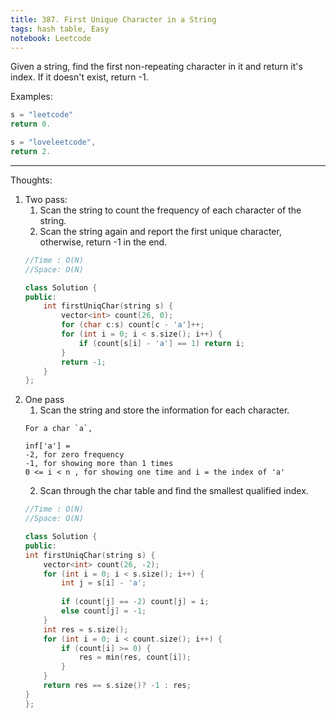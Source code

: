 ```yaml
---
title: 387. First Unique Character in a String
tags: hash table, Easy
notebook: Leetcode
---
```


Given a string, find the first non-repeating character in it and return it's index. If it doesn't exist, return -1.

Examples:

```c++
s = "leetcode"
return 0.

s = "loveleetcode",
return 2.
```

----------
Thoughts:
1. Two pass:
    1. Scan the string to count the frequency of each character of the string.
    2. Scan the string again and report the first unique character, otherwise, return -1 in the end.
    ```c++
    //Time : O(N)
    //Space: O(N)

    class Solution {
    public:
        int firstUniqChar(string s) {
            vector<int> count(26, 0);
            for (char c:s) count[c - 'a']++;
            for (int i = 0; i < s.size(); i++) {
                if (count[s[i] - 'a'] == 1) return i;
            }
            return -1;
        }
    };
    ```
2. One pass
    1. Scan the string and store the information for each character.
    ```
    For a char `a`,

    inf['a'] = 
    -2, for zero frequency
    -1, for showing more than 1 times
    0 <= i < n , for showing one time and i = the index of 'a'
    ```
    2. Scan through the char table and find the smallest qualified index.
    ```c++
    //Time : O(N)
    //Space: O(N)

    class Solution {
    public:
    int firstUniqChar(string s) {
        vector<int> count(26, -2);
        for (int i = 0; i < s.size(); i++) {
            int j = s[i] - 'a';
            
            if (count[j] == -2) count[j] = i;
            else count[j] = -1;
        }
        int res = s.size();
        for (int i = 0; i < count.size(); i++) {
            if (count[i] >= 0) {
                res = min(res, count[i]);
            }
        }
        return res == s.size()? -1 : res;
    }
    };
    ```
